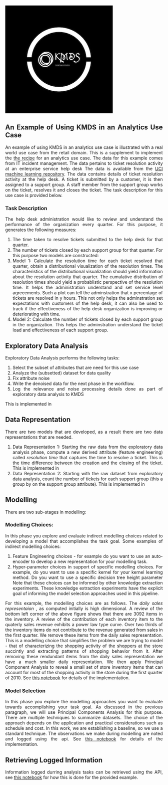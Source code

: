 ![](images/kmds_logo_resized.jpg)

<div style="text-align: justify">

## An Example of Using KMDS in an Analytics Use Case

An example of using KMDS in an analytics use case is illustrated with a real world use case from the retail domain. This is a supplement to implement the [the recipe](../workflow_recipe.md) for an analytics use case. The data for this example comes from IT incident management. The data pertains to ticket resolution activity at an enterprise service help desk The data is available from the [UCI machine learning repository](https://archive.ics.uci.edu/dataset/498/incident+management+process+enriched+event+log). The data contains details of ticket resolution activity at the help desk. A ticket is submitted by a customer, it is then assigned to a support group. A staff member from the support group works on the ticket, resolves it and closes the ticket. The task description for this use case is provided below.

### Task Description
The help desk administration would like to review and understand the performance of the organization every quarter. For this purpose, it generates the following measures:
1. The time taken to resolve tickets submitted to the help desk for that quarter.
2. The number of tickets closed by each support group for that quarter.
For this purpose two models are constructed:
1. Model 1: Calculate the resolution time for each ticket resolved that quarter, obtain a distributional visualization of the resolution times. The characteristics of the distributional visualization should yield information about the resolution activity that quarter. The cumulative distribution of resolution times should yield a probablistic perspective of the resolution time. It helps the administration understand and set service level agreeements. Such a plot can tell the adminstration that x percentage of tickets are resolved in y hours. This not only helps the adminstration set expectations with customers of the help desk, it can also be used to track if the effectiveness of the help desk organization is improving or deteriorating with time.
2. Model 2: Calculate the number of tickets closed by each support group in the organization. This helps the adminstration understand the ticket load and effectiveness of each support group.
   
## Exploratory Data Analysis

Exploratory Data Analysis performs the following tasks:

1. Select the subset of attributes that are need for this use case
2. Analyze the (subsetted) dataset for data quality
3. Fix attribute noise
4. Write the denoised data for the next phase in the workflow.
5. Log the relevance and noise processing details done as part of exploratory data analysis to KMDS

This is implemented in [](example_analytics_eda_phase.ipynb)

## Data Representation
There are two models that are developed, as a result there are two data representations that are needed.

1. Data Representation 1: Starting the raw data from the exploratory data analysis phase, compute a new derived attribute (feature engineering) called _resolution time_ that captures the time to resolve a ticket. This is the time difference between the creation and the closing of the ticket. This is implemented in [](example_analytics_data_rep_1.ipynb)
2. Data Representation 2: Starting with the raw dataset from exploratory data analysis, count the number of tickets for each support group (this a group by on the support group attribute). This is implemented in [](example_analytics_data_rep_model_selection2.ipynb)

## Modelling

There are two sub-stages in modelling:

### Modelling Choices:

In this phase you explore and evaluate indirect modelling choices related to developing a model that accomplishes the task goal. Some examples of indirect modelling choices:

1. Feature Engineering choices - for example do you want to use an auto-encoder to develop a new representation for your modelling task.
2. Hyper-parameter choices in support of specific modelling choices. For example, do you want to use a specific kernel for your kernel learning method. Do you want to use a specific decision tree height parameter
   Note that these choices can be informed by other knowledge extraction experiments. These knowledge extraction experiments have the explicit goal of informing the model selection approaches used in this pipeline.

For this example, the modelling choices are as follows. The _daily sales representaion_ , as computed initially is high dimensional. A review of the bottom left corner of the above figure shows that there are 3092 items in the inventory. A review of the contribution of each inventory item to the quaterly sales revenue exhibits a power law type curve. Over two thirds of the inventory items do not contribute to the revenue generated from sales in the first quarter. We remove these items from the daily sales representation. This is a modelling choice that simplifies the problem we are trying to model - that of characterizing the shopping activity of the shoppers at the store succintly and extracting patterns of shopping behavior from it.  After removing these rendundant items from the daily sales representation we have a much smaller daily representation. We then apply Principal Component Analysis to reveal a small set of store inventory items that can account for most of the shopping activity in the store during the first quarter of 2010. See [this notebook](/examples_of_use/machine_learning/example_ml_modelling_phase_mc.ipynb) for details of the implementation.

### Model Selection

In this phase you explore the modelling approaches you want to evaluate towards accomplishing your task goal. As discussed in the previous paragraph, we will use Principal Components Analysis for this purpose. There are multiple techniques to summarize datasets. The choice of the approach depends on the application and practical considerations such as schedule and cost. In this work, we are establishing a baseline, so we use a standard technique. The observations we make during modelling are noted and logged using the api. See [this notebook](/examples_of_use/machine_learning/example_ml_modelling_phase_ms.ipynb) for details of the implementation.

## Retrieving Logged Information

Information logged durring analysis tasks can be retrieved using the API, see [this notebook](/examples_of_use/machine_learning/example_ml_observations_report.ipynb) for how this is done for the provided example.
